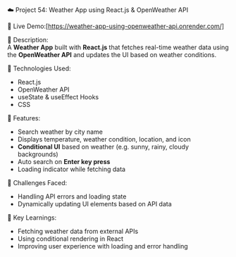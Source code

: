 ☁️ Project 54: Weather App using React.js & OpenWeather API

🔗 Live Demo:[https://weather-app-using-openweather-api.onrender.com/]

📄 Description:  
A **Weather App** built with **React.js** that fetches real-time weather data using the **OpenWeather API** and updates the UI based on weather conditions.

🔧 Technologies Used:

- React.js
- OpenWeather API
- useState & useEffect Hooks
- CSS

🌟 Features:

- Search weather by city name
- Displays temperature, weather condition, location, and icon
- **Conditional UI** based on weather (e.g. sunny, rainy, cloudy backgrounds)
- Auto search on **Enter key press**
- Loading indicator while fetching data

🚀 Challenges Faced:

- Handling API errors and loading state
- Dynamically updating UI elements based on API data

🎯 Key Learnings:

- Fetching weather data from external APIs
- Using conditional rendering in React
- Improving user experience with loading and error handling
